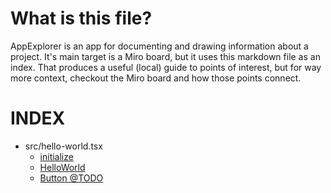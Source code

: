 # What is this file?

AppExplorer is an app for documenting and drawing information about a project.
It's main target is a Miro board, but it uses this markdown file as an index.
That produces a useful (local) guide to points of interest, but for way more
context, checkout the Miro board and how those points connect.

# INDEX

- src/hello-world.tsx
  - [initialize](src/hello-world.tsx#L9)
  - [HelloWorld](src/hello-world.tsx#L16)
  - [Button @TODO](src/hello-world.tsx#L35)
